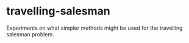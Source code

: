 # travelling-salesman
Experiments on what simpler methods might be used for the travelling salesman problem.
